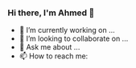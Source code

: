 ### Hi there, I'm Ahmed 👋

- 🔭 I’m currently working on ...
- 👯 I’m looking to collaborate on ...
- 💬 Ask me about ...
- 📫 How to reach me: 
